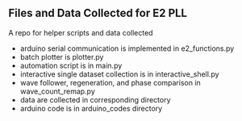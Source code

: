 ## Files and Data Collected for E2 PLL
A repo for helper scripts and data collected
- arduino serial communication is implemented in e2_functions.py
- batch plotter is plotter.py
- automation script is in main.py
- interactive single dataset collection is in interactive_shell.py
- wave follower, regeneration, and phase comparison in wave_count_remap.py
- data are collected in corresponding directory
- arduino code is in arduino_codes directory
